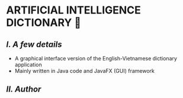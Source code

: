  # **ARTIFICIAL INTELLIGENCE DICTIONARY 🧠**
  
## ***I. A few details***
 + A graphical interface version of the English-Vietnamese dictionary application
 + Mainly written in Java code and JavaFX (GUI) framework
## ***II. Author***
